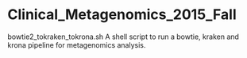 # Clinical_Metagenomics_2015_Fall

bowtie2_tokraken_tokrona.sh
A shell script to run a bowtie, kraken and krona pipeline for metagenomics analysis.